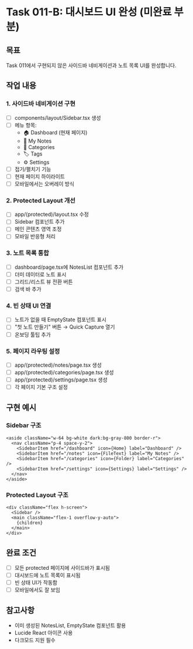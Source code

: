 # Task 011-B: 대시보드 UI 완성 (미완료 부분)

## 목표
Task 011에서 구현되지 않은 사이드바 네비게이션과 노트 목록 UI를 완성합니다.

## 작업 내용

### 1. 사이드바 네비게이션 구현
- [ ] components/layout/Sidebar.tsx 생성
- [ ] 메뉴 항목:
  - 🏠 Dashboard (현재 페이지)
  - 📝 My Notes
  - 📁 Categories
  - 🏷️ Tags
  - ⚙️ Settings
- [ ] 접기/펼치기 기능
- [ ] 현재 페이지 하이라이트
- [ ] 모바일에서는 오버레이 방식

### 2. Protected Layout 개선
- [ ] app/(protected)/layout.tsx 수정
- [ ] Sidebar 컴포넌트 추가
- [ ] 메인 콘텐츠 영역 조정
- [ ] 모바일 반응형 처리

### 3. 노트 목록 통합
- [ ] dashboard/page.tsx에 NotesList 컴포넌트 추가
- [ ] 더미 데이터로 노트 표시
- [ ] 그리드/리스트 뷰 전환 버튼
- [ ] 검색 바 추가

### 4. 빈 상태 UI 연결
- [ ] 노트가 없을 때 EmptyState 컴포넌트 표시
- [ ] "첫 노트 만들기" 버튼 → Quick Capture 열기
- [ ] 온보딩 툴팁 추가

### 5. 페이지 라우팅 설정
- [ ] app/(protected)/notes/page.tsx 생성
- [ ] app/(protected)/categories/page.tsx 생성
- [ ] app/(protected)/settings/page.tsx 생성
- [ ] 각 페이지 기본 구조 설정

## 구현 예시

### Sidebar 구조
```tsx
<aside className="w-64 bg-white dark:bg-gray-800 border-r">
  <nav className="p-4 space-y-2">
    <SidebarItem href="/dashboard" icon={Home} label="Dashboard" />
    <SidebarItem href="/notes" icon={FileText} label="My Notes" />
    <SidebarItem href="/categories" icon={Folder} label="Categories" />
    <SidebarItem href="/settings" icon={Settings} label="Settings" />
  </nav>
</aside>
```

### Protected Layout 구조
```tsx
<div className="flex h-screen">
  <Sidebar />
  <main className="flex-1 overflow-y-auto">
    {children}
  </main>
</div>
```

## 완료 조건
- [ ] 모든 protected 페이지에 사이드바가 표시됨
- [ ] 대시보드에 노트 목록이 표시됨
- [ ] 빈 상태 UI가 작동함
- [ ] 모바일에서도 잘 보임

## 참고사항
- 이미 생성된 NotesList, EmptyState 컴포넌트 활용
- Lucide React 아이콘 사용
- 다크모드 지원 필수
